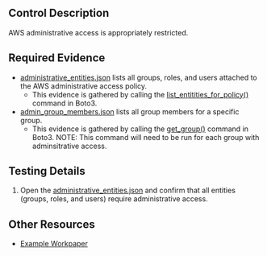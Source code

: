 ## Control Description
AWS administrative access is appropriately restricted.

## Required Evidence
* [administrative_entities.json](./administrative_entities.json) lists all groups, roles, and users attached to the AWS administrative access policy.
  * This evidence is gathered by calling the [list_entitities_for_policy()](https://boto3.amazonaws.com/v1/documentation/api/latest/reference/services/iam/client/list_entities_for_policy.html) command in Boto3.
* [admin_group_members.json](./admin_group_members.json) lists all group members for a specific group.
  * This evidence is gathered by calling the [get_group()](https://boto3.amazonaws.com/v1/documentation/api/latest/reference/services/iam/client/get_group.html) command in Boto3. NOTE: This command will need to be run for each group with adminsitrative access.

## Testing Details
1. Open the [administrative_entities.json](./administrative_entities.json) and confirm that all entities (groups, roles, and users) require administrative access.

## Other Resources
- [Example Workpaper](https://docs.google.com/spreadsheets/d/1bGfbXUTSzVCSGCWn7UtG6QN4wWeEKdrubygcCuDDjbI/edit?gid=2005756602)
